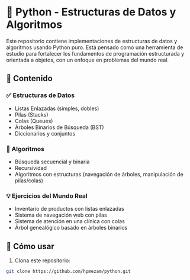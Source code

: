 # 🐍 Python - Estructuras de Datos y Algoritmos

Este repositorio contiene implementaciones de estructuras de datos y algoritmos usando Python puro. Está pensado como una herramienta de estudio para fortalecer los fundamentos de programación estructurada y orientada a objetos, con un enfoque en problemas del mundo real.

## 📂 Contenido

### ✅ Estructuras de Datos
- Listas Enlazadas (simples, dobles)
- Pilas (Stacks)
- Colas (Queues)
- Árboles Binarios de Búsqueda (BST)
- Diccionarios y conjuntos

### 🔁 Algoritmos
- Búsqueda secuencial y binaria
- Recursividad
- Algoritmos con estructuras (navegación de árboles, manipulación de pilas/colas)

### 💡 Ejercicios del Mundo Real
- Inventario de productos con listas enlazadas
- Sistema de navegación web con pilas
- Sistema de atención en una clínica con colas
- Árbol genealógico basado en árboles binarios

## 📘 Cómo usar

1. Clona este repositorio:
```bash
git clone https://github.com/hpmezam/python.git
